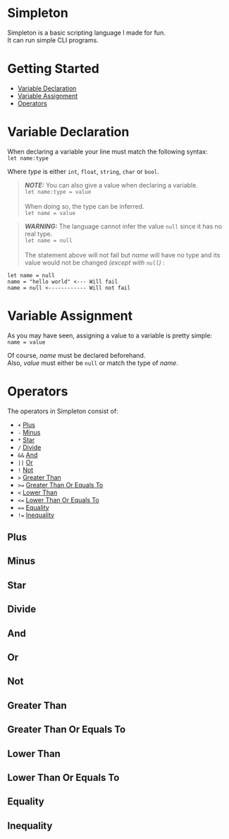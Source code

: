 # Simpleton

Simpleton is a basic scripting language I made for fun.\
It can run simple CLI programs.

# Getting Started
- [Variable Declaration](#variable-declaration)
- [Variable Assignment](#variable-assignment)
- [Operators](#operators)

# Variable Declaration

When declaring a variable your line must match the following syntax:\
``let name:type``

Where *type* is either ``int``, ``float``, ``string``, ``char`` or ``bool``.

> ***NOTE:***
You can also give a value when declaring a variable.\
``let name:type = value``
\
> \
When doing so, the type can be inferred.\
``let name = value``


> ***WARNING:***
The language cannot infer the value ``null`` since it has no real type.\
``let name = null``\
> \
The statement above will not fail but *name* will have no type and its value would not be changed *(except with `null`)* :
```
let name = null
name = "hello world" <--- Will fail
name = null <------------ Will not fail
```


# Variable Assignment

As you may have seen, assigning a value to a variable is pretty simple:\
``name = value``

Of course, *name* must be declared beforehand.\
Also, *value* must either be ``null`` or match the type of *name*.

# Operators

The operators in Simpleton consist of:
- ``+``  [Plus](#plus)
- ``-``  [Minus](#minus)
- ``*``  [Star](#star)
- ``/``  [Divide](#divide)
- ``&&`` [And](#and)
- ``||`` [Or](#or)
- ``!``  [Not](#not)
- ``>``  [Greater Than](#greater-than)
- ``>=`` [Greater Than Or Equals To](#greater-than-or-equals-to)
- ``<``  [Lower Than](#lower-than)
- ``<=`` [Lower Than Or Equals To](#lower-than-or-equals-to)
- ``==`` [Equality](#equality)
- ``!=`` [Inequality](#inequality)

## Plus
## Minus
## Star
## Divide
## And
## Or
## Not
## Greater Than
## Greater Than Or Equals To
## Lower Than
## Lower Than Or Equals To
## Equality
## Inequality